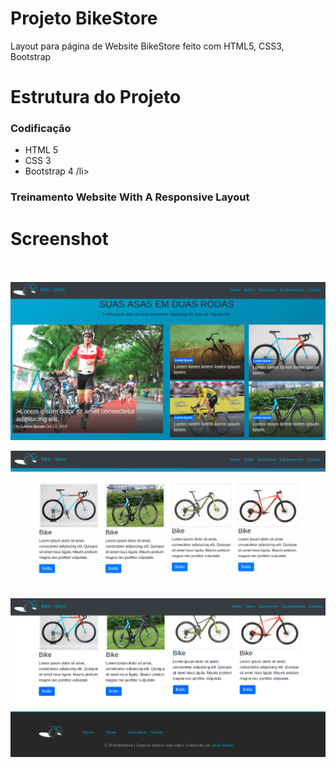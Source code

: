 # Projeto BikeStore
Layout para página de Website BikeStore feito com HTML5, CSS3, Bootstrap

# Estrutura do Projeto

<h3>Codificação</h3>
<ul>
  <li>HTML 5</li>
  <li>CSS 3</li>
  <li>Bootstrap 4 /li>
</ul>

<h3>Treinamento Website With A Responsive Layout</h3>

# Screenshot

<br><br>
![ScreenShot](https://github.com/jorgemtoledo/telasHtml/blob/master/bikestore/01.png)

![ScreenShot](https://github.com/jorgemtoledo/telasHtml/blob/master/bikestore/02.png)

![ScreenShot](https://github.com/jorgemtoledo/telasHtml/blob/master/bikestore/03.png)